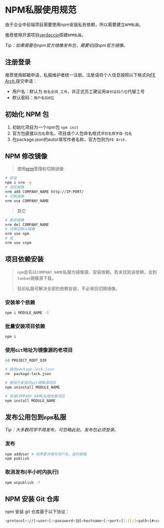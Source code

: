 # NPM私服使用规范

由于企业中前端项目需要使用npm安装私有依赖，所以需要建立`NPM私服`。

推荐使用开源项目[verdaccio](https://github.com/verdaccio)搭建`NPM私服`。

*Tip：如果需要在npm官方镜像发布包，需要切回npm官方镜像。*

## 注册登录

推荐使用邮箱申请，私服维护者统一注册。注册请将个人信息按照以下格式向[FE Arch.](mailto:fe-arch@companydomain.com?subject=NPM私服账号注册申请)提交申请：

- 用户名：默认为 `姓名全拼_工号`，非正式员工建议用`身份证后八位`代替工号
- 默认密码：`用户名后8位`

## 初始化 NPM 包

1. 初始化项目为一个npm包 `npm init`
2. 官方包直接以`包名`命名，项目或个人包命名格式`项目名首字母-包名`
3. 在package.json的autor填写作者名称，官方包则为`FE Arch.`

## NPM 修改镜像

> 使用[nrm](https://www.npmjs.com/package/nrm)管理和切换镜像

```bash
# 安装
npm i nrm -g
# 添加镜像
nrm add COMPANY_NAME http://IP:PORT/
# 切换镜像
nrm use COMPANY_NAME
```

> 其它

```bash
# 删除镜像
nrm del COMPANY_NAME
# 切换回默认镜像
nrm use npm
# 或
nrm use cnpm
```

## 项目依赖安装

> `npm`会先以`COMPANY_NAME`私服为镜像源，安装依赖。若未找到该依赖，会到`taobao`镜像源下载。
>
> 目前私服可解决全部的依赖安装，不必来回切换镜像。

### 安装单个依赖

```bash
npm i MODULE_NAME -S
```

### 批量安装项目依赖

```bash
npm i
```

### 使用`Git`地址为镜像源的老项目

```bash
cd PROJECT_ROOT_DIR

# 删除package-lock.json
rm  package-lock.json

# 删除已安装的git镜像源项目
npm uninstall MODULE_NAME

# 安装COMPANY_NAME私服依赖项目
npm install MODULE_NAME
```

## 发布公用包到`npm`私服

*Tip：大多数同学不用发布，可忽略此处。发布包必须登录。*

### 发布

```bash
npm addUser # 按照要求填写用户名、密码邮箱
npm publish
```

### 取消发布(半小时内执行)

```bash
npm unpublish -f
```

## NPM 安装 Git 仓库

npm 安装 git 仓库基于以下协议：

```bash
<protocol>://[<user>[:<password>]@]<hostname>[:<port>][:][/]<path>[#<commit-ish> | #semver:<semver>]
```
